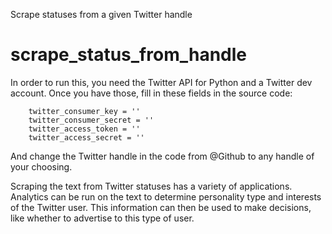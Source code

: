 Scrape statuses from a given Twitter handle
# scrape_status_from_handle

In order to run this, you need the Twitter API for Python and a Twitter dev account. Once you have those, fill in these fields in the source code:

    	twitter_consumer_key = ''
    	twitter_consumer_secret = ''
    	twitter_access_token = ''
    	twitter_access_secret = ''

And change the Twitter handle in the code from @Github to any handle of your choosing.

Scraping the text from Twitter statuses has a variety of applications. Analytics can be run on the text to determine personality type and interests of the Twitter user. This information can then be used to make decisions, like whether to advertise to this type of user.

